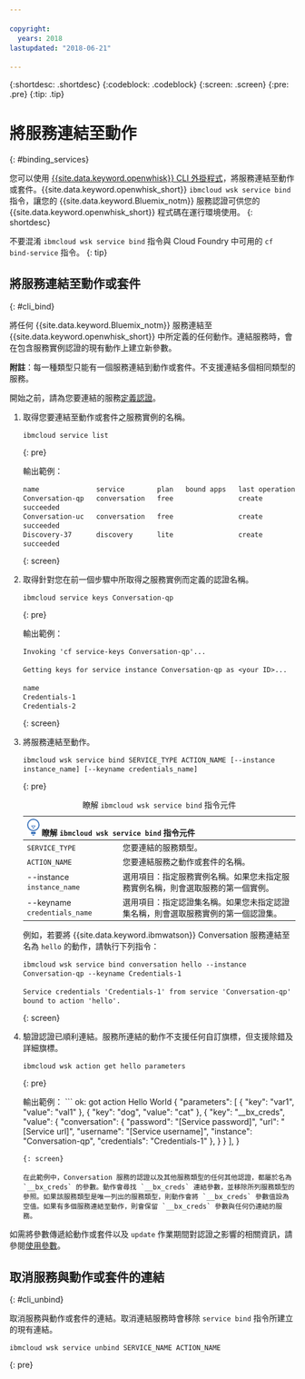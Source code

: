 ```yaml
---

copyright:
  years: 2018
lastupdated: "2018-06-21"

---
```


{:shortdesc: .shortdesc}
{:codeblock: .codeblock}
{:screen: .screen}
{:pre: .pre}
{:tip: .tip}

# 將服務連結至動作
{: #binding_services}

您可以使用 [{{site.data.keyword.openwhisk}} CLI 外掛程式](./bluemix_cli.html)，將服務連結至動作或套件。{{site.data.keyword.openwhisk_short}} `ibmcloud wsk service bind` 指令，讓您的 {{site.data.keyword.Bluemix_notm}} 服務認證可供您的 {{site.data.keyword.openwhisk_short}} 程式碼在運行環境使用。
{: shortdesc}

不要混淆 `ibmcloud wsk service bind` 指令與 Cloud Foundry 中可用的 `cf bind-service` 指令。
{: tip}

## 將服務連結至動作或套件
{: #cli_bind}

將任何 {{site.data.keyword.Bluemix_notm}} 服務連結至 {{site.data.keyword.openwhisk_short}} 中所定義的任何動作。連結服務時，會在包含服務實例認證的現有動作上建立新參數。

**附註**：每一種類型只能有一個服務連結到動作或套件。不支援連結多個相同類型的服務。

開始之前，請為您要連結的服務[定義認證](/docs/apps/reqnsi.html#accser_external)。

1. 取得您要連結至動作或套件之服務實例的名稱。
    ```
    ibmcloud service list
    ```
    {: pre}

    輸出範例：
    ```
    name              service        plan   bound apps   last operation
    Conversation-qp   conversation   free                create succeeded
    Conversation-uc   conversation   free                create succeeded
    Discovery-37      discovery      lite                create succeeded
    ```
    {: screen}

2. 取得針對您在前一個步驟中所取得之服務實例而定義的認證名稱。
    ```
    ibmcloud service keys Conversation-qp
    ```
    {: pre}

    輸出範例：
    ```
    Invoking 'cf service-keys Conversation-qp'...

    Getting keys for service instance Conversation-qp as <your ID>...

    name
    Credentials-1
    Credentials-2
    ```
    {: screen}

3. 將服務連結至動作。
    ```
    ibmcloud wsk service bind SERVICE_TYPE ACTION_NAME [--instance instance_name] [--keyname credentials_name]
    ```
    {: pre}

    <table>
    <caption>瞭解 <code>ibmcloud wsk service bind</code> 指令元件</caption>
    <thead>
    <th colspan=2><img src="images/idea.png" alt="「構想」圖示"/> 瞭解 <code>ibmcloud wsk service bind</code> 指令元件</th>
    </thead>
    <tbody>
    <tr>
    <td><code>SERVICE_TYPE</code></td>
    <td>您要連結的服務類型。</td>
    </tr>
    <tr>
    <td><code>ACTION_NAME</code></td>
    <td>您要連結服務之動作或套件的名稱。</td>
    </tr>
    <tr>
    <td>--instance <code>instance_name</code></td>
    <td>選用項目：指定服務實例名稱。如果您未指定服務實例名稱，則會選取服務的第一個實例。</td>
    </tr>
    <tr>
    <td>--keyname <code>credentials_name</code></td>
    <td>選用項目：指定認證集名稱。如果您未指定認證集名稱，則會選取服務實例的第一個認證集。</td>
    </tr>
    </tbody></table>

    例如，若要將 {{site.data.keyword.ibmwatson}} Conversation 服務連結至名為 `hello` 的動作，請執行下列指令：
    ```
    ibmcloud wsk service bind conversation hello --instance Conversation-qp --keyname Credentials-1

    Service credentials 'Credentials-1' from service 'Conversation-qp' bound to action 'hello'.
    ```
    {: screen}

4. 驗證認證已順利連結。服務所連結的動作不支援任何自訂旗標，但支援除錯及詳細旗標。
    ```
    ibmcloud wsk action get hello parameters
    ```
    {: pre}

    輸出範例：
        ```
    ok: got action Hello World
    {
        "parameters": [
            {
                "key": "var1",
                "value": "val1"
            },
            {
                "key": "dog",
                "value": "cat"
            },
            {
                "key": "__bx_creds",
                "value": {
                    "conversation": {
                        "password": "[Service password]",
                        "url": "[Service url]",
                        "username": "[Service username]",
                        "instance": "Conversation-qp",
                        "credentials": "Credentials-1"
                    },
                }
            }
        ],
    }
    ```
    {: screen}

    在此範例中，Conversation 服務的認證以及其他服務類型的任何其他認證，都屬於名為 `__bx_creds` 的參數。動作會尋找 `__bx_creds` 連結參數，並移除所列服務類型的參照。如果該服務類型是唯一列出的服務類型，則動作會將 `__bx_creds` 參數值設為空值。如果有多個服務連結至動作，則會保留 `__bx_creds` 參數與任何仍連結的服務。

如需將參數傳遞給動作或套件以及 `update` 作業期間對認證之影響的相關資訊，請參閱[使用參數](./parameters.html#pass-params-action)。


## 取消服務與動作或套件的連結
{: #cli_unbind}

取消服務與動作或套件的連結。取消連結服務時會移除 `service bind` 指令所建立的現有連結。

```
ibmcloud wsk service unbind SERVICE_NAME ACTION_NAME
```
{: pre}
